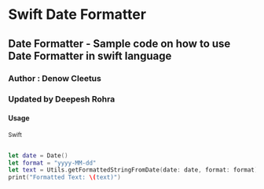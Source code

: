 # Swift Date Formatter
## Date Formatter - Sample code on how to use Date Formatter in swift language

### Author : Denow Cleetus
### Updated by Deepesh Rohra

#### Usage

<sub>Swift</sub>
```swift

let date = Date()
let format = "yyyy-MM-dd"
let text = Utils.getFormattedStringFromDate(date: date, format: format)
print("Formatted Text: \(text)")

```
